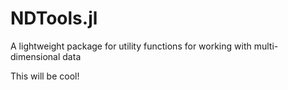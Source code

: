 # NDTools.jl
A lightweight package for utility functions for working with multi-dimensional data

This will be cool!
